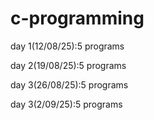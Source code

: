 # c-programming
day 1(12/08/25):5 programs

day 2(19/08/25):5 programs

day 3(26/08/25):5 programs

day 3(2/09/25):5 programs


